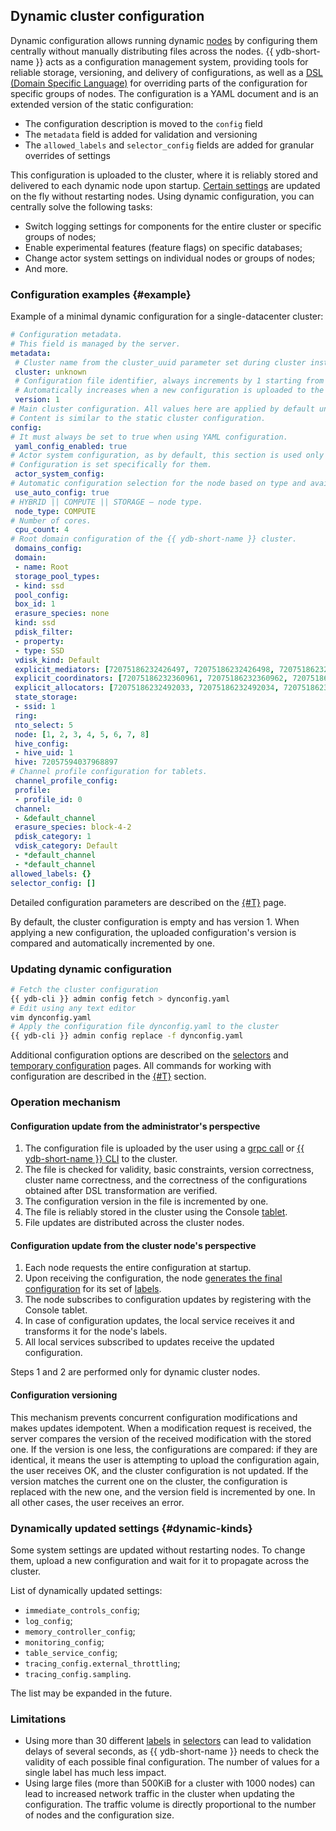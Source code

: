 ## Dynamic cluster configuration

Dynamic configuration allows running dynamic [nodes](../../concepts/cluster/common_scheme_ydb#nodes) by configuring them centrally without manually distributing files across the nodes. {{ ydb-short-name }} acts as a configuration management system, providing tools for reliable storage, versioning, and delivery of configurations, as well as a [DSL (Domain Specific Language)](./dynamic-config-selectors.md) for overriding parts of the configuration for specific groups of nodes. The configuration is a YAML document and is an extended version of the static configuration:

* The configuration description is moved to the `config` field
* The `metadata` field is added for validation and versioning
* The `allowed_labels` and `selector_config` fields are added for granular overrides of settings

This configuration is uploaded to the cluster, where it is reliably stored and delivered to each dynamic node upon startup. [Certain settings](#dynamic-kinds) are updated on the fly without restarting nodes. Using dynamic configuration, you can centrally solve the following tasks:
* Switch logging settings for components for the entire cluster or specific groups of nodes;
* Enable experimental features (feature flags) on specific databases;
* Change actor system settings on individual nodes or groups of nodes;
* And more.

### Configuration examples {#example}

Example of a minimal dynamic configuration for a single-datacenter cluster:
```yaml
# Configuration metadata.
# This field is managed by the server.
metadata:
 # Cluster name from the cluster_uuid parameter set during cluster installation, or "", if the parameter is not set.
 cluster: unknown
 # Configuration file identifier, always increments by 1 starting from 1.
 # Automatically increases when a new configuration is uploaded to the server.
 version: 1
# Main cluster configuration. All values here are applied by default unless overridden by selectors.
# Content is similar to the static cluster configuration.
config:
# It must always be set to true when using YAML configuration.
 yaml_config_enabled: true
# Actor system configuration, as by default, this section is used only by dynamic nodes.
# Configuration is set specifically for them.
 actor_system_config:
# Automatic configuration selection for the node based on type and available cores.
 use_auto_config: true
# HYBRID || COMPUTE || STORAGE — node type.
 node_type: COMPUTE
# Number of cores.
 cpu_count: 4
# Root domain configuration of the {{ ydb-short-name }} cluster.
 domains_config:
 domain:
 - name: Root
 storage_pool_types:
 - kind: ssd
 pool_config:
 box_id: 1
 erasure_species: none
 kind: ssd
 pdisk_filter:
 - property:
 - type: SSD
 vdisk_kind: Default
 explicit_mediators: [72075186232426497, 72075186232426498, 72075186232426499]
 explicit_coordinators: [72075186232360961, 72075186232360962, 72075186232360963]
 explicit_allocators: [72075186232492033, 72075186232492034, 72075186232492035]
 state_storage:
 - ssid: 1
 ring:
 nto_select: 5
 node: [1, 2, 3, 4, 5, 6, 7, 8]
 hive_config:
 - hive_uid: 1
 hive: 72057594037968897
# Channel profile configuration for tablets.
 channel_profile_config:
 profile:
 - profile_id: 0
 channel:
 - &default_channel
 erasure_species: block-4-2
 pdisk_category: 1
 vdisk_category: Default
 - *default_channel
 - *default_channel
allowed_labels: {}
selector_config: []
```

Detailed configuration parameters are described on the [{#T}](../../deploy/configuration/config.md) page.

By default, the cluster configuration is empty and has version 1. When applying a new configuration, the uploaded configuration's version is compared and automatically incremented by one.

### Updating dynamic configuration

```bash
# Fetch the cluster configuration
{{ ydb-cli }} admin config fetch > dynconfig.yaml
# Edit using any text editor
vim dynconfig.yaml
# Apply the configuration file dynconfig.yaml to the cluster
{{ ydb-cli }} admin config replace -f dynconfig.yaml
```

Additional configuration options are described on the [selectors](./dynamic-config-selectors.md) and [temporary configuration](./dynamic-config-volatile-config.md) pages.
All commands for working with configuration are described in the [{#T}](../../reference/ydb-cli/configs.md) section.

### Operation mechanism

#### Configuration update from the administrator's perspective

1. The configuration file is uploaded by the user using a [grpc call](https://github.com/ydb-platform/ydb/blob/5251c9ace0a7617c25d50f1aa4d0f13e3d56f985/ydb/public/api/grpc/draft/ydb_dynamic_config_v1.proto#L22) or [{{ ydb-short-name }} CLI](../../reference/ydb-cli/index.md) to the cluster.
2. The file is checked for validity, basic constraints, version correctness, cluster name correctness, and the correctness of the configurations obtained after DSL transformation are verified.
3. The configuration version in the file is incremented by one.
4. The file is reliably stored in the cluster using the Console [tablet](../../concepts/cluster/common_scheme_ydb.md#tablets).
5. File updates are distributed across the cluster nodes.

#### Configuration update from the cluster node's perspective

1. Each node requests the entire configuration at startup.
2. Upon receiving the configuration, the node [generates the final configuration](./dynamic-config-selectors.md#selectors-resolve) for its set of [labels](./dynamic-config-selectors.md#selectors-intro).
3. The node subscribes to configuration updates by registering with the Console tablet.
4. In case of configuration updates, the local service receives it and transforms it for the node's labels.
5. All local services subscribed to updates receive the updated configuration.

Steps 1 and 2 are performed only for dynamic cluster nodes.

#### Configuration versioning

This mechanism prevents concurrent configuration modifications and makes updates idempotent. When a modification request is received, the server compares the version of the received modification with the stored one. If the version is one less, the configurations are compared: if they are identical, it means the user is attempting to upload the configuration again, the user receives OK, and the cluster configuration is not updated. If the version matches the current one on the cluster, the configuration is replaced with the new one, and the version field is incremented by one. In all other cases, the user receives an error.

### Dynamically updated settings {#dynamic-kinds}

Some system settings are updated without restarting nodes. To change them, upload a new configuration and wait for it to propagate across the cluster.

List of dynamically updated settings:

* `immediate_controls_config`;
* `log_config`;
* `memory_controller_config`;
* `monitoring_config`;
* `table_service_config`;
* `tracing_config.external_throttling`;
* `tracing_config.sampling`.

The list may be expanded in the future.

### Limitations

* Using more than 30 different [labels](./dynamic-config-selectors.md) in [selectors](./dynamic-config-selectors.md) can lead to validation delays of several seconds, as {{ ydb-short-name }} needs to check the validity of each possible final configuration. The number of values for a single label has much less impact.
* Using large files (more than 500KiB for a cluster with 1000 nodes) can lead to increased network traffic in the cluster when updating the configuration. The traffic volume is directly proportional to the number of nodes and the configuration size.